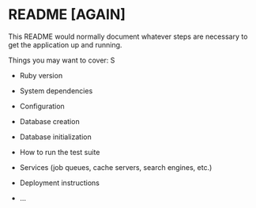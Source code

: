 # README [AGAIN]

This README would normally document whatever steps are necessary to get the
application up and running.

Things you may want to cover:
S

- Ruby version

- System dependencies

- Configuration

- Database creation

- Database initialization

- How to run the test suite

- Services (job queues, cache servers, search engines, etc.)

- Deployment instructions

- ...
